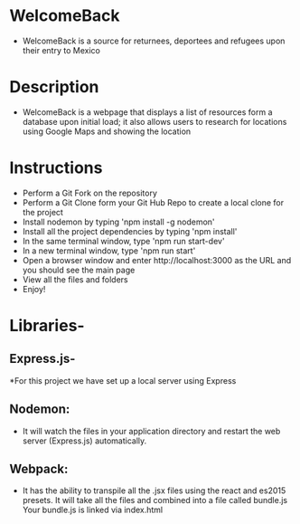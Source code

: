 # WelcomeBack
* WelcomeBack is a source for returnees, deportees and refugees upon their entry to Mexico

# Description

* WelcomeBack is a webpage that displays a list of resources form a database upon initial load; it also allows users to research for locations using Google Maps and showing the location

# Instructions
* Perform a Git Fork on the repository
* Perform a Git Clone form your Git Hub Repo to create a local clone for the project
* Install nodemon by typing 'npm install -g nodemon'
* Install all the project dependencies by typing 'npm install'
* In the same terminal window, type 'npm run start-dev'
* In a new terminal window, type 'npm run start'
* Open a browser window and enter http://localhost:3000 as the URL    and you should see the main page
* View all the files and folders
* Enjoy!

# Libraries-
## Express.js-
*For this project we have set up a local server using Express
## Nodemon:
* It will watch the files in your application directory and restart the web server (Express.js) automatically.
## Webpack:
* It has the ability to transpile all the .jsx files using the react and es2015 presets. It will take all the files and combined into a file called bundle.js Your bundle.js is linked via index.html

